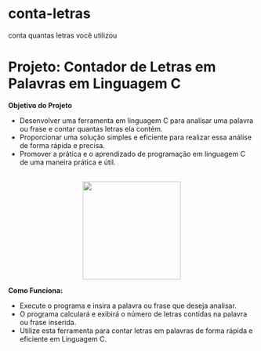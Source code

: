 # conta-letras
conta quantas letras você utilizou 

# Projeto: Contador de Letras em Palavras em Linguagem C

**Objetivo do Projeto**
- Desenvolver uma ferramenta em linguagem C para analisar uma palavra ou frase e contar quantas letras ela contém.
- Proporcionar uma solução simples e eficiente para realizar essa análise de forma rápida e precisa.
- Promover a prática e o aprendizado de programação em linguagem C de uma maneira prática e útil.
<br>

<div align="center">
<img src="https://user-images.githubusercontent.com/93497276/183315645-70023649-8201-4316-8c8c-f6dde6197ac1.png" style="width: 200px"/>
</div>

**Como Funciona:**
- Execute o programa e insira a palavra ou frase que deseja analisar.
- O programa calculará e exibirá o número de letras contidas na palavra ou frase inserida.
- Utilize esta ferramenta para contar letras em palavras de forma rápida e eficiente em Linguagem C.

